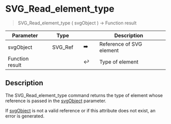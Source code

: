<!-- name := SVG_Read_element_type ( svgObject )
 -> svgObject (Text)
 <- name (Text)-->
# SVG_Read_element_type

> SVG_Read_element_type ( svgObject ) -> Function result

| Parameter |     | Type |     |     |     | Description |     |
| --- | --- | --- | --- | --- | --- | --- | --- |
| svgObject |     | SVG_Ref |     | ➡️ |     | Reference of SVG element |     |
| Function result |     |     |     | ↩️ |     | Type of element |     |

## Description

The SVG_Read_element_type command returns the type of element whose reference is passed in the [svgObject](# "Reference of SVG element") parameter.

If [svgObject](# "Reference of SVG element") is not a valid reference or if this attribute does not exist, an error is generated.
